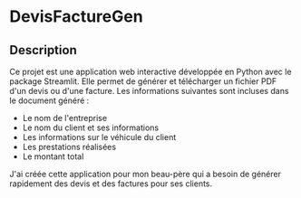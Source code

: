 # DevisFactureGen

## Description

Ce projet est une application web interactive développée en Python avec le package Streamlit. Elle permet de générer et télécharger un fichier PDF d'un devis ou d'une facture. Les informations suivantes sont incluses dans le document généré :

- Le nom de l'entreprise
- Le nom du client et ses informations
- Les informations sur le véhicule du client
- Les prestations réalisées
- Le montant total

J'ai créée cette application pour mon beau-père qui a besoin de générer rapidement des devis et des factures pour ses clients.

